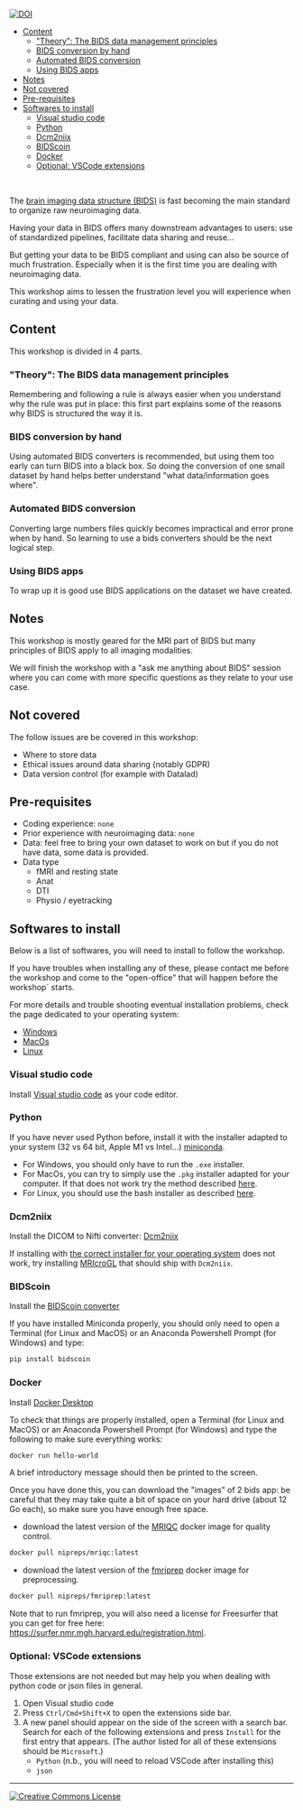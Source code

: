 [![DOI](https://zenodo.org/badge/DOI/10.5281/zenodo.7110398.svg)](https://doi.org/10.5281/zenodo.7110398)

- [Content](#content)
  - ["Theory": The BIDS data management principles](#theory-the-bids-data-management-principles)
  - [BIDS conversion by hand](#bids-conversion-by-hand)
  - [Automated BIDS conversion](#automated-bids-conversion)
  - [Using BIDS apps](#using-bids-apps)
- [Notes](#notes)
- [Not covered](#not-covered)
- [Pre-requisites](#pre-requisites)
- [Softwares to install](#softwares-to-install)
  - [Visual studio code](#visual-studio-code)
  - [Python](#python)
  - [Dcm2niix](#dcm2niix)
  - [BIDScoin](#bidscoin)
  - [Docker](#docker)
  - [Optional: VSCode extensions](#optional-vscode-extensions)

<br>

The
[brain imaging data structure (BIDS)](https://bids-specification.readthedocs.io/en/latest/)
is fast becoming the main standard to organize raw neuroimaging data.

Having your data in BIDS offers many downstream advantages to users: use of
standardized pipelines, facilitate data sharing and reuse…

But getting your data to be BIDS compliant and using can also be source of much
frustration. Especially when it is the first time you are dealing with
neuroimaging data.

This workshop aims to lessen the frustration level you will experience when
curating and using your data.

## Content

This workshop is divided in 4 parts.

### "Theory": The BIDS data management principles

Remembering and following a rule is always easier when you understand why the
rule was put in place: this first part explains some of the reasons why BIDS is
structured the way it is.

### BIDS conversion by hand

Using automated BIDS converters is recommended, but using them too early can
turn BIDS into a black box. So doing the conversion of one small dataset by hand
helps better understand "what data/information goes where".

### Automated BIDS conversion

Converting large numbers files quickly becomes impractical and error prone when
by hand. So learning to use a bids converters should be the next logical step.

### Using BIDS apps

To wrap up it is good use BIDS applications on the dataset we have created.

## Notes

This workshop is mostly geared for the MRI part of BIDS but many principles of
BIDS apply to all imaging modalities.

We will finish the workshop with a "ask me anything about BIDS" session where
you can come with more specific questions as they relate to your use case.

## Not covered

The follow issues are be covered in this workshop:

- Where to store data
- Ethical issues around data sharing (notably GDPR)
- Data version control (for example with Datalad)

## Pre-requisites

- Coding experience: `none`
- Prior experience with neuroimaging data: `none`
- Data: feel free to bring your own dataset to work on but if you do not have
  data, some data is provided.
- Data type
  - fMRI and resting state
  - Anat
  - DTI
  - Physio / eyetracking

## Softwares to install

Below is a list of softwares, you will need to install to follow the workshop.

If you have troubles when installing any of these, please contact me before the
workshop and come to the "open-office" that will happen before the workshop`
starts.

For more details and trouble shooting eventual installation problems, check the
page dedicated to your operating system:

- [Windows](./troubleshooting_install/win.md)
- [MacOs](./troubleshooting_install/macos.md)
- [Linux](./troubleshooting_install/linux.md)

### Visual studio code

Install [Visual studio code](https://code.visualstudio.com/) as your code
editor.

### Python

If you have never used Python before, install it with the installer adapted to
your system (32 vs 64 bit, Apple M1 vs Intel...)
[miniconda](https://docs.conda.io/en/latest/miniconda.html#latest-miniconda-installer-links).

- For Windows, you should only have to run the `.exe` installer.
- For MacOs, you can try to simply use the `.pkg` installer adapted for your
  computer. If that does not work try the method described
  [here](./troubleshooting_install/macos.md#python).
- For Linux, you should use the bash installer as described
  [here](./troubleshooting_install/linux.md#python).

### Dcm2niix

Install the DICOM to Nifti converter:
[Dcm2niix](https://www.nitrc.org/plugins/mwiki/index.php/dcm2nii:MainPage#Download)

If installing with
[the correct installer for your operating system](https://github.com/rordenlab/dcm2niix/releases)
does not work, try installing
[MRIcroGL](https://www.nitrc.org/frs/?group_id=889) that should ship with
`Dcm2niix`.

### BIDScoin

Install the [BIDScoin converter](https://bidscoin.readthedocs.io/en/stable/)

If you have installed Miniconda properly, you should only need to open a
Terminal (for Linux and MacOS) or an Anaconda Powershell Prompt (for Windows)
and type:

```bash
pip install bidscoin
```

### Docker

Install [Docker Desktop](https://www.docker.com/)

To check that things are properly installed, open a Terminal (for Linux and
MacOS) or an Anaconda Powershell Prompt (for Windows) and type the following to
make sure everything works:

```bash
docker run hello-world
```

A brief introductory message should then be printed to the screen.

Once you have done this, you can download the "images" of 2 bids app: be careful
that they may take quite a bit of space on your hard drive (about 12 Go each),
so make sure you have enough free space.

- download the latest version of the
  [MRIQC](https://mriqc.readthedocs.io/en/latest/) docker image for quality
  control.

```bash
docker pull nipreps/mriqc:latest
```

- download the latest version of the [fmriprep](https://fmriprep.org/en/stable/)
  docker image for preprocessing.

```bash
docker pull nipreps/fmriprep:latest
```

Note that to run fmriprep, you will also need a license for Freesurfer that you
can get for free here: https://surfer.nmr.mgh.harvard.edu/registration.html.

### Optional: VSCode extensions

Those extensions are not needed but may help you when dealing with python code
or json files in general.

1. Open Visual studio code
2. Press `Ctrl/Cmd+Shift+X` to open the extensions side bar.
3. A new panel should appear on the side of the screen with a search bar. Search
   for each of the following extensions and press `Install` for the first entry
   that appears. (The author listed for all of these extensions should be
   `Microsoft`.)
   - `Python` (n.b., you will need to reload VSCode after installing this)
   - `json`

<footer>
    <hr>
    <a rel="license" href="http://creativecommons.org/licenses/by/4.0/">
        <img alt="Creative Commons License" style="border-width:0" src="https://i.creativecommons.org/l/by/4.0/88x31.png"/>
    </a>
</footer>
